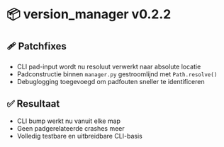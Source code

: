 # 📦 version_manager v0.2.2

## 🩹 Patchfixes

- CLI pad-input wordt nu resoluut verwerkt naar absolute locatie
- Padconstructie binnen `manager.py` gestroomlijnd met `Path.resolve()`
- Debuglogging toegevoegd om padfouten sneller te identificeren

## ✅ Resultaat

- CLI bump werkt nu vanuit elke map
- Geen padgerelateerde crashes meer
- Volledig testbare en uitbreidbare CLI-basis